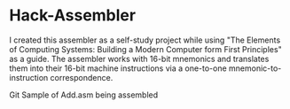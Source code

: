 # Hack-Assembler

I created this assembler as a self-study project while using "The Elements of Computing Systems: Building a Modern Computer form First 
Principles" as a guide. The assembler works with 16-bit mnemonics and translates them into their 16-bit machine instructions via
a one-to-one mnemonic-to-instruction correspondence.

Git Sample of Add.asm being assembled
